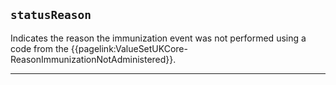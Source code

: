 ## `statusReason`

Indicates the reason the immunization event was not performed using a code from the {{pagelink:ValueSetUKCore-ReasonImmunizationNotAdministered}}.

---